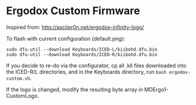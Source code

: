 Ergodox Custom Firmware
======================

Inspired from: http://asciipr0n.net/ergodox-infinity-logo/

To flash with current configuration (default.png):

```
sudo dfu-util --download Keyboards/ICED-L/kiibohd.dfu.bin
sudo dfu-util --download Keyboards/ICED-R/kiibohd.dfu.bin
```

If you decide to re-do via the configurator, cp all .kll files downloaded into the ICED-R/L directories, and in the Keyboards directory, run ``bash ergodox-custom.sh``.

If the logo is changed, modify the resulting byte array in MDErgo1-CustomLogo.
